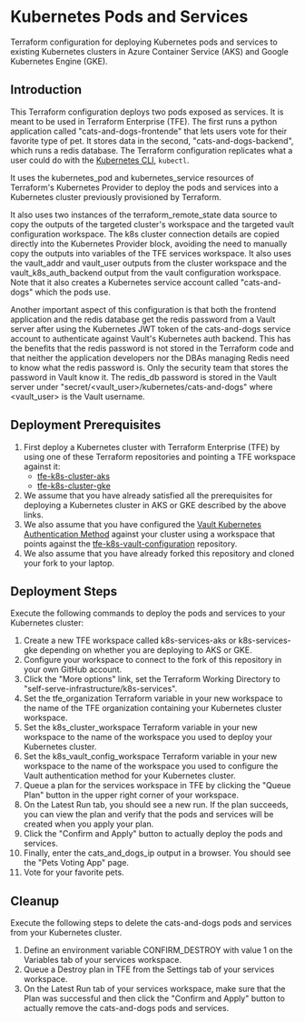 # Kubernetes Pods and Services
Terraform configuration for deploying Kubernetes pods and services to existing Kubernetes clusters in Azure Container Service (AKS) and Google Kubernetes Engine (GKE).

## Introduction
This Terraform configuration deploys two pods exposed as services. It is meant to be used in Terraform Enterprise (TFE). The first runs a python application called "cats-and-dogs-frontende" that lets users vote for their favorite type of pet. It stores data in the second, "cats-and-dogs-backend", which runs a redis database. The Terraform configuration replicates what a user could do with the [Kubernetes CLI](https://kubernetes.io/docs/tasks/tools/install-kubectl/), `kubectl`.

It uses the kubernetes_pod and kubernetes_service resources of Terraform's Kubernetes Provider to deploy the pods and services into a Kubernetes cluster previously provisioned by Terraform.

It also uses two instances of the terraform_remote_state data source to copy the outputs of the targeted cluster's workspace and the targeted vault configuration workspace. The k8s cluster connection details are copied directly into the Kubernetes Provider block, avoiding the need to manually copy the outputs into variables of the TFE services workspace. It also uses the vault_addr and vault_user outputs from the cluster workspace and the vault_k8s_auth_backend output from the vault configuration workspace. Note that it also creates a Kubernetes service account called "cats-and-dogs" which the pods use.

Another important aspect of this configuration is that both the frontend application and the redis database get the redis password from a Vault server after using the Kubernetes JWT token of the cats-and-dogs service account to authenticate against Vault's Kubernetes auth backend. This has the benefits that the redis password is not stored in the Terraform code and that neither the application developers nor the DBAs managing Redis need to know what the redis password is. Only the security team that stores the password in Vault know it. The redis_db password is stored in the Vault server under "secret/<vault_user>/kubernetes/cats-and-dogs" where \<vault_user\> is the Vault username.

## Deployment Prerequisites

1. First deploy a Kubernetes cluster with Terraform Enterprise (TFE) by using one of these Terraform repositories and pointing a TFE workspace against it:
    - [tfe-k8s-cluster-aks](../../infrastructure-as-code/k8s-cluster-aks)
    - [tfe-k8s-cluster-gke](../../infrastructure-as-code/k8s-cluster-gke)
1. We assume that you have already satisfied all the prerequisites for deploying a Kubernetes cluster in AKS or GKE described by the above links.
1. We also assume that you have configured the [Vault Kubernetes Authentication Method](https://www.vaultproject.io/docs/auth/kubernetes.html) against your cluster using a workspace that points against the [tfe-k8s-vault-configuration](../../infrastructure-as-code/k8s-vault-configuration) repository.
1. We also assume that you have already forked this repository and cloned your fork to your laptop.


## Deployment Steps
Execute the following commands to deploy the pods and services to your Kubernetes cluster:

1. Create a new TFE workspace called k8s-services-aks or k8s-services-gke depending on whether you are deploying to AKS or GKE.
1. Configure your workspace to connect to the fork of this repository in your own GitHub account.
1. Click the "More options" link, set the Terraform Working Directory to "self-serve-infrastructure/k8s-services".
1. Set the tfe_organization Terraform variable in your new workspace to the name of the TFE organization containing your Kubernetes cluster workspace.
1. Set the k8s_cluster_workspace Terraform variable in your new workspace to the name of the workspace you used to deploy your Kubernetes cluster.
1. Set the k8s_vault_config_workspace Terraform variable in your new workspace to the name of the workspace you used to configure the Vault authentication method for your Kubernetes cluster.
1. Queue a plan for the services workspace in TFE by clicking the "Queue Plan" button in the upper right corner of your workspace.
1. On the Latest Run tab, you should see a new run. If the plan succeeds, you can view the plan and verify that the pods and services will be created when you apply your plan.
1. Click the "Confirm and Apply" button to actually deploy the pods and services.
1. Finally, enter the cats_and_dogs_ip output in a browser. You should see the "Pets Voting App" page.
1. Vote for your favorite pets.


## Cleanup
Execute the following steps to delete the cats-and-dogs pods and services from your Kubernetes cluster.

1. Define an environment variable CONFIRM_DESTROY with value 1 on the Variables tab of your services workspace.
1. Queue a Destroy plan in TFE from the Settings tab of your services workspace.
1. On the Latest Run tab of your services workspace, make sure that the Plan was successful and then click the "Confirm and Apply" button to actually remove the cats-and-dogs pods and services.
